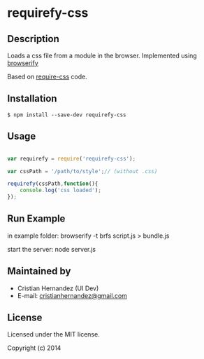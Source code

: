 # requirefy-css

## Description
Loads a css file from a module in the browser. Implemented using  [browserify](http://browserify.org/)

Based on [require-css](https://github.com/guybedford/require-css) code.

## Installation

    $ npm install --save-dev requirefy-css 

## Usage

```js

var requirefy = require('requirefy-css');

var cssPath = '/path/to/style';// (without .css)

requirefy(cssPath,function(){
    console.log('css loaded');
});

```

## Run Example
in example folder:
browserify -t brfs script.js > bundle.js

start the server:
node server.js


## Maintained by
- Cristian Hernandez (UI Dev)
- E-mail: [cristianhernandez@gmail.com](mailto:cristianhernandez@gmail.com)
## License
Licensed under the MIT license.

Copyright (c) 2014